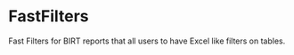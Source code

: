 FastFilters
===========

Fast Filters for BIRT reports that all users to have Excel like filters on tables.
